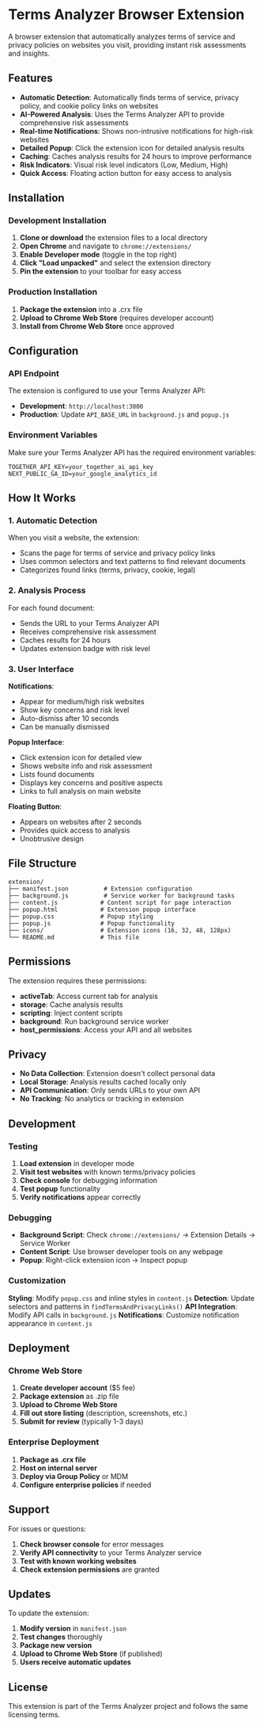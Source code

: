 # Terms Analyzer Browser Extension

A browser extension that automatically analyzes terms of service and privacy policies on websites you visit, providing instant risk assessments and insights.

## Features

- **Automatic Detection**: Automatically finds terms of service, privacy policy, and cookie policy links on websites
- **AI-Powered Analysis**: Uses the Terms Analyzer API to provide comprehensive risk assessments
- **Real-time Notifications**: Shows non-intrusive notifications for high-risk websites
- **Detailed Popup**: Click the extension icon for detailed analysis results
- **Caching**: Caches analysis results for 24 hours to improve performance
- **Risk Indicators**: Visual risk level indicators (Low, Medium, High)
- **Quick Access**: Floating action button for easy access to analysis

## Installation

### Development Installation

1. **Clone or download** the extension files to a local directory
2. **Open Chrome** and navigate to `chrome://extensions/`
3. **Enable Developer mode** (toggle in the top right)
4. **Click "Load unpacked"** and select the extension directory
5. **Pin the extension** to your toolbar for easy access

### Production Installation

1. **Package the extension** into a .crx file
2. **Upload to Chrome Web Store** (requires developer account)
3. **Install from Chrome Web Store** once approved

## Configuration

### API Endpoint

The extension is configured to use your Terms Analyzer API:

- **Development**: `http://localhost:3000`
- **Production**: Update `API_BASE_URL` in `background.js` and `popup.js`

### Environment Variables

Make sure your Terms Analyzer API has the required environment variables:

```env
TOGETHER_API_KEY=your_together_ai_api_key
NEXT_PUBLIC_GA_ID=your_google_analytics_id
```

## How It Works

### 1. Automatic Detection

When you visit a website, the extension:
- Scans the page for terms of service and privacy policy links
- Uses common selectors and text patterns to find relevant documents
- Categorizes found links (terms, privacy, cookie, legal)

### 2. Analysis Process

For each found document:
- Sends the URL to your Terms Analyzer API
- Receives comprehensive risk assessment
- Caches results for 24 hours
- Updates extension badge with risk level

### 3. User Interface

**Notifications**: 
- Appear for medium/high risk websites
- Show key concerns and risk level
- Auto-dismiss after 10 seconds
- Can be manually dismissed

**Popup Interface**:
- Click extension icon for detailed view
- Shows website info and risk assessment
- Lists found documents
- Displays key concerns and positive aspects
- Links to full analysis on main website

**Floating Button**:
- Appears on websites after 2 seconds
- Provides quick access to analysis
- Unobtrusive design

## File Structure

```
extension/
├── manifest.json          # Extension configuration
├── background.js          # Service worker for background tasks
├── content.js            # Content script for page interaction
├── popup.html            # Extension popup interface
├── popup.css             # Popup styling
├── popup.js              # Popup functionality
├── icons/                # Extension icons (16, 32, 48, 128px)
└── README.md             # This file
```

## Permissions

The extension requires these permissions:

- **activeTab**: Access current tab for analysis
- **storage**: Cache analysis results
- **scripting**: Inject content scripts
- **background**: Run background service worker
- **host_permissions**: Access your API and all websites

## Privacy

- **No Data Collection**: Extension doesn't collect personal data
- **Local Storage**: Analysis results cached locally only
- **API Communication**: Only sends URLs to your own API
- **No Tracking**: No analytics or tracking in extension

## Development

### Testing

1. **Load extension** in developer mode
2. **Visit test websites** with known terms/privacy policies
3. **Check console** for debugging information
4. **Test popup** functionality
5. **Verify notifications** appear correctly

### Debugging

- **Background Script**: Check `chrome://extensions/` → Extension Details → Service Worker
- **Content Script**: Use browser developer tools on any webpage
- **Popup**: Right-click extension icon → Inspect popup

### Customization

**Styling**: Modify `popup.css` and inline styles in `content.js`
**Detection**: Update selectors and patterns in `findTermsAndPrivacyLinks()`
**API Integration**: Modify API calls in `background.js`
**Notifications**: Customize notification appearance in `content.js`

## Deployment

### Chrome Web Store

1. **Create developer account** ($5 fee)
2. **Package extension** as .zip file
3. **Upload to Chrome Web Store**
4. **Fill out store listing** (description, screenshots, etc.)
5. **Submit for review** (typically 1-3 days)

### Enterprise Deployment

1. **Package as .crx file**
2. **Host on internal server**
3. **Deploy via Group Policy** or MDM
4. **Configure enterprise policies** if needed

## Support

For issues or questions:

1. **Check browser console** for error messages
2. **Verify API connectivity** to your Terms Analyzer service
3. **Test with known working websites**
4. **Check extension permissions** are granted

## Updates

To update the extension:

1. **Modify version** in `manifest.json`
2. **Test changes** thoroughly
3. **Package new version**
4. **Upload to Chrome Web Store** (if published)
5. **Users receive automatic updates**

## License

This extension is part of the Terms Analyzer project and follows the same licensing terms.